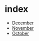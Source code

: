 # index

- [December](December/index.html)
- [November](November/index.html)
- [October](October/index.html)
